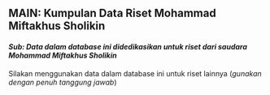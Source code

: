 ## MAIN: Kumpulan Data Riset Mohammad Miftakhus Sholikin

#### *Sub: Data dalam database ini didedikasikan untuk riset dari saudara Mohammad Miftakhus Sholikin*
Silakan menggunakan data dalam database ini untuk riset lainnya (*gunakan dengan penuh tanggung jawab*)
